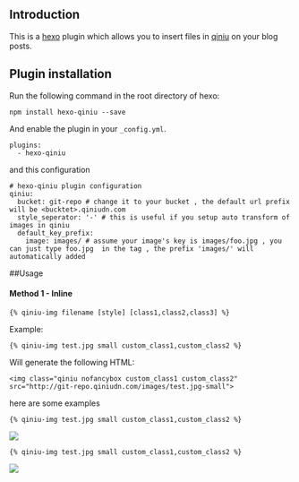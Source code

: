 ## Introduction

This is a [hexo](https://github.com/tommy351/hexo) plugin which allows you to insert files in [qiniu](http://www.qiniu.com/) on your blog posts.

## Plugin installation

Run the following command in the root directory of hexo:

```
npm install hexo-qiniu --save
```

And enable the plugin in your `_config.yml`.

```
plugins:
  - hexo-qiniu
```

and this configuration

```
# hexo-qiniu plugin configuration
qiniu:
  bucket: git-repo # change it to your bucket , the default url prefix will be <bucktet>.qiniudn.com
  style_seperator: '-' # this is useful if you setup auto transform of images in qiniu
  default_key_prefix:
    image: images/ # assume your image's key is images/foo.jpg , you can just type foo.jpg  in the tag , the prefix 'images/' will automatically added

```

##Usage

#### Method 1 - Inline 

```
{% qiniu-img filename [style] [class1,class2,class3] %}
```

Example:

```
{% qiniu-img test.jpg small custom_class1,custom_class2 %}
```

Will generate the following HTML:

```
<img class="qiniu nofancybox custom_class1 custom_class2" src="http://git-repo.qiniudn.com/images/test.jpg-small">
```

here are some examples
```
{% qiniu-img test.jpg small custom_class1,custom_class2 %}
```
![](http://git-repo.qiniudn.com/images/test.jpg-big)

```
{% qiniu-img test.jpg small custom_class1,custom_class2 %}
```
![](http://git-repo.qiniudn.com/images/test.jpg-small)

